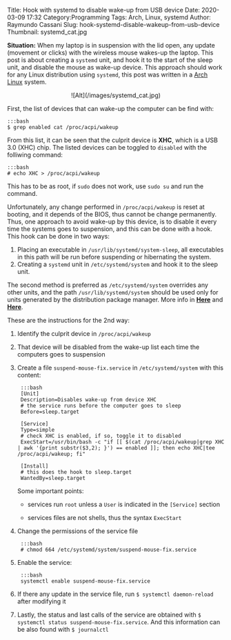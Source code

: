 Title: Hook with systemd to disable wake-up from USB device
Date: 2020-03-09 17:32
Category:Programming
Tags: Arch, Linux, systemd
Author: Raymundo Cassani
Slug: hook-systemd-disable-wakeup-from-usb-device
Thumbnail: systemd_cat.jpg

**Situation:** When my laptop is in suspension with the lid open, any update (movement or clicks) with the wireless mouse wakes-up the laptop. This post is about creating a `systemd` unit, and hook it to the start of the sleep unit, and disable the mouse as wake-up device. This approach should work for any Linux distribution using `systemd`, this post was written in a [Arch Linux](https://www.archlinux.org/) system.

<center>
![Alt](/images/systemd_cat.jpg)  
</center>  

First, the list of devices that can wake-up the computer can be find with:

	:::bash
	$ grep enabled cat /proc/acpi/wakeup

From this list, it can be seen that the culprit device is **XHC**, which is a USB 3.0 (XHC) chip. The listed devices can be toggled to `disabled` with the folliwing command:

	:::bash
	# echo XHC > /proc/acpi/wakeup

This has to be as root, if `sudo` does not work, use `sudo su` and run the command.

Unfortunately, any change performed in `/proc/acpi/wakeup` is reset at booting, and it depends of the BIOS, thus cannot be change permanently. Thus, one approach to avoid wake-up by this device, is to disable it every time the systems goes to suspension, and this can be done with a hook. This hook can be done in two ways:

1. Placing an executable in `/usr/lib/systemd/system-sleep`, all executables in this path will be run before suspending or hibernating the system.
2. Creating a `systemd` unit in `/etc/systemd/system` and hook it to the sleep unit.

The second method is preferred as `/etc/systemd/system` overrides any other units, and the path `/usr/lib/systemd/system` should be used only for units generated by the distribution package manager. More info in [**Here**](http://man7.org/linux/man-pages/man5/systemd.unit.5.html) and [**Here**](https://unix.stackexchange.com/questions/206315/whats-the-difference-between-usr-lib-systemd-system-and-etc-systemd-system).

These are the instructions for the 2nd way:

1. Identify the culprit device in `/proc/acpi/wakeup`

2. That device will be disabled from the wake-up list each time the computers goes to suspension

3. Create a file `suspend-mouse-fix.service` in `/etc/systemd/system` with this content:

		:::bash
		[Unit]
		Description=Disables wake-up from device XHC
		# the service runs before the computer goes to sleep
		Before=sleep.target     

		[Service]
		Type=simple
		# check XHC is enabled, if so, toggle it to disabled
		ExecStart=/usr/bin/bash -c "if [[ $(cat /proc/acpi/wakeup|grep XHC | awk '{print substr($3,2); }') == enabled ]]; then echo XHC|tee /proc/acpi/wakeup; fi"

		[Install]
		# this does the hook to sleep.target
		WantedBy=sleep.target   


    Some important points:  

    * services run `root` unless a `User` is indicated in the `[Service]` section

    * services files are not shells, thus the syntax `ExecStart`


4. Change the permissions of the service file

		:::bash
		# chmod 664 /etc/systemd/system/suspend-mouse-fix.service

5. Enable the service:

		:::bash
		systemctl enable suspend-mouse-fix.service

6. If there any update in the service file, run ```$ systemctl daemon-reload``` after modifying it

7. Lastly, the status and last calls of the service are obtained with `$ systemctl status suspend-mouse-fix.service`. And this information can be also found with `$ journalctl`
